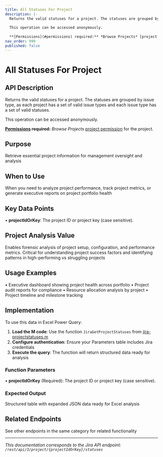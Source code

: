 ```yaml
---
title: All Statuses For Project
description: |-
  Returns the valid statuses for a project. The statuses are grouped by issue type, as each project has a set of valid issue types and each issue type has a set of valid statuses.
  
  This operation can be accessed anonymously.
  
  **[Permissions](#permissions) required:** *Browse Projects* [project permission](https://confluence.atlassian.com/x/yodKLg) for the project.
nav_order: 999
published: false
---
```


# All Statuses For Project

## API Description
Returns the valid statuses for a project. The statuses are grouped by issue type, as each project has a set of valid issue types and each issue type has a set of valid statuses.

This operation can be accessed anonymously.

**[Permissions](#permissions) required:** *Browse Projects* [project permission](https://confluence.atlassian.com/x/yodKLg) for the project.

## Purpose
Retrieve essential project information for management oversight and analysis

## When to Use
When you need to analyze project performance, track project metrics, or generate executive reports on project portfolio health

## Key Data Points
• **projectIdOrKey**: The project ID or project key (case sensitive).

## Project Analysis Value
Enables forensic analysis of project setup, configuration, and performance metrics. Critical for understanding project success factors and identifying patterns in high-performing vs struggling projects

## Usage Examples
• Executive dashboard showing project health across portfolio
• Project audit reports for compliance
• Resource allocation analysis by project
• Project timeline and milestone tracking

## Implementation
To use this data in Excel Power Query:

1. **Load the M code**: Use the function `JiraGetProjectStatuses` from [jira-projectstatuses.m](../assets/jira-projectstatuses.m)
2. **Configure authentication**: Ensure your Parameters table includes Jira credentials
3. **Execute the query**: The function will return structured data ready for analysis

### Function Parameters
• **projectIdOrKey** (Required): The project ID or project key (case sensitive).

### Expected Output
Structured table with expanded JSON data ready for Excel analysis

## Related Endpoints
See other endpoints in the same category for related functionality

---
*This documentation corresponds to the Jira API endpoint: `/rest/api/3/project/{projectIdOrKey}/statuses`*

